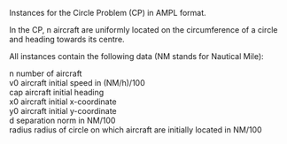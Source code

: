 Instances for the Circle Problem (CP) in AMPL format. 

In the CP, n aircraft are uniformly located on the circumference of a circle and heading towards its centre.

All instances contain the following data (NM stands for Nautical Mile):

n number of aircraft  
v0 aircraft initial speed in (NM/h)/100  
cap aircraft initial heading  
x0 aircraft initial x-coordinate  
y0 aircraft initial y-coordinate  
d separation norm in NM/100  
radius radius of circle on which aircraft are initially located in NM/100  
